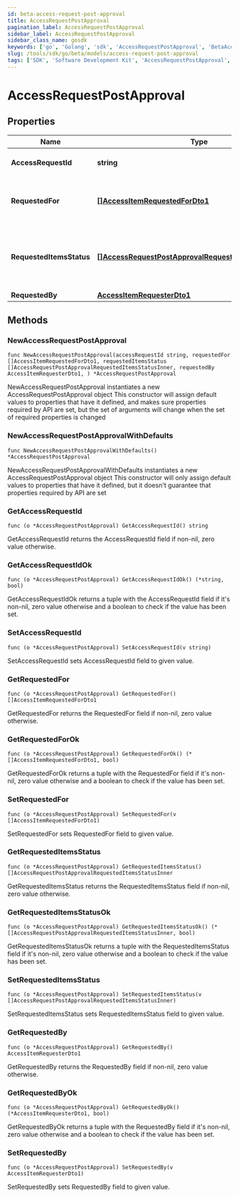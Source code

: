 ```yaml
---
id: beta-access-request-post-approval
title: AccessRequestPostApproval
pagination_label: AccessRequestPostApproval
sidebar_label: AccessRequestPostApproval
sidebar_class_name: gosdk
keywords: ['go', 'Golang', 'sdk', 'AccessRequestPostApproval', 'BetaAccessRequestPostApproval'] 
slug: /tools/sdk/go/beta/models/access-request-post-approval
tags: ['SDK', 'Software Development Kit', 'AccessRequestPostApproval', 'BetaAccessRequestPostApproval']
---
```


# AccessRequestPostApproval

## Properties

Name | Type | Description | Notes
------------ | ------------- | ------------- | -------------
**AccessRequestId** | **string** | Access request&#39;s unique ID. | 
**RequestedFor** | [**[]AccessItemRequestedForDto1**](access-item-requested-for-dto1) | Identities whom access was requested for. | 
**RequestedItemsStatus** | [**[]AccessRequestPostApprovalRequestedItemsStatusInner**](access-request-post-approval-requested-items-status-inner) | Details about the outcome of each requested access item. | 
**RequestedBy** | [**AccessItemRequesterDto1**](access-item-requester-dto1) |  | 

## Methods

### NewAccessRequestPostApproval

`func NewAccessRequestPostApproval(accessRequestId string, requestedFor []AccessItemRequestedForDto1, requestedItemsStatus []AccessRequestPostApprovalRequestedItemsStatusInner, requestedBy AccessItemRequesterDto1, ) *AccessRequestPostApproval`

NewAccessRequestPostApproval instantiates a new AccessRequestPostApproval object
This constructor will assign default values to properties that have it defined,
and makes sure properties required by API are set, but the set of arguments
will change when the set of required properties is changed

### NewAccessRequestPostApprovalWithDefaults

`func NewAccessRequestPostApprovalWithDefaults() *AccessRequestPostApproval`

NewAccessRequestPostApprovalWithDefaults instantiates a new AccessRequestPostApproval object
This constructor will only assign default values to properties that have it defined,
but it doesn't guarantee that properties required by API are set

### GetAccessRequestId

`func (o *AccessRequestPostApproval) GetAccessRequestId() string`

GetAccessRequestId returns the AccessRequestId field if non-nil, zero value otherwise.

### GetAccessRequestIdOk

`func (o *AccessRequestPostApproval) GetAccessRequestIdOk() (*string, bool)`

GetAccessRequestIdOk returns a tuple with the AccessRequestId field if it's non-nil, zero value otherwise
and a boolean to check if the value has been set.

### SetAccessRequestId

`func (o *AccessRequestPostApproval) SetAccessRequestId(v string)`

SetAccessRequestId sets AccessRequestId field to given value.


### GetRequestedFor

`func (o *AccessRequestPostApproval) GetRequestedFor() []AccessItemRequestedForDto1`

GetRequestedFor returns the RequestedFor field if non-nil, zero value otherwise.

### GetRequestedForOk

`func (o *AccessRequestPostApproval) GetRequestedForOk() (*[]AccessItemRequestedForDto1, bool)`

GetRequestedForOk returns a tuple with the RequestedFor field if it's non-nil, zero value otherwise
and a boolean to check if the value has been set.

### SetRequestedFor

`func (o *AccessRequestPostApproval) SetRequestedFor(v []AccessItemRequestedForDto1)`

SetRequestedFor sets RequestedFor field to given value.


### GetRequestedItemsStatus

`func (o *AccessRequestPostApproval) GetRequestedItemsStatus() []AccessRequestPostApprovalRequestedItemsStatusInner`

GetRequestedItemsStatus returns the RequestedItemsStatus field if non-nil, zero value otherwise.

### GetRequestedItemsStatusOk

`func (o *AccessRequestPostApproval) GetRequestedItemsStatusOk() (*[]AccessRequestPostApprovalRequestedItemsStatusInner, bool)`

GetRequestedItemsStatusOk returns a tuple with the RequestedItemsStatus field if it's non-nil, zero value otherwise
and a boolean to check if the value has been set.

### SetRequestedItemsStatus

`func (o *AccessRequestPostApproval) SetRequestedItemsStatus(v []AccessRequestPostApprovalRequestedItemsStatusInner)`

SetRequestedItemsStatus sets RequestedItemsStatus field to given value.


### GetRequestedBy

`func (o *AccessRequestPostApproval) GetRequestedBy() AccessItemRequesterDto1`

GetRequestedBy returns the RequestedBy field if non-nil, zero value otherwise.

### GetRequestedByOk

`func (o *AccessRequestPostApproval) GetRequestedByOk() (*AccessItemRequesterDto1, bool)`

GetRequestedByOk returns a tuple with the RequestedBy field if it's non-nil, zero value otherwise
and a boolean to check if the value has been set.

### SetRequestedBy

`func (o *AccessRequestPostApproval) SetRequestedBy(v AccessItemRequesterDto1)`

SetRequestedBy sets RequestedBy field to given value.




